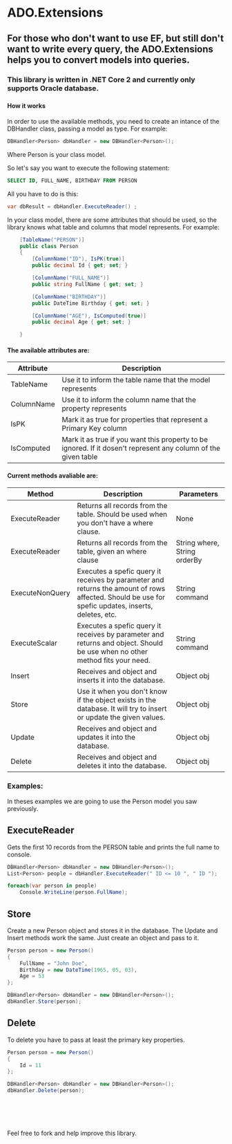 # ADO.Extensions

<h2>For those who don't want to use EF, but still don't want to write every query, the ADO.Extensions helps you to convert models into queries.</h2>

<h3>This library is written in .NET Core 2 and currently only supports Oracle database.<h3>

<h4>How it works</h4>

In order to use the available methods, you need to create an intance of the DBHandler class, passing a model as type.
For example:
```cs
DBHandler<Person> dbHandler = new DBHandler<Person>();
```
Where Person is your class model.

So let's say you want to execute the following statement:
```sql
SELECT ID, FULL_NAME, BIRTHDAY FROM PERSON
```
All you have to do is this:
```cs
var dbResult = dbHandler.ExecuteReader() ;
```
In your class model, there are some attributes that should be used, so the library knows what table and columns that model represents.
For example:
```cs
    [TableName("PERSON")]
    public class Person
    {
        [ColumnName("ID"), IsPK(true)]
        public decimal Id { get; set; }

        [ColumnName("FULL_NAME")]
        public string FullName { get; set; }

        [ColumnName("BIRTHDAY")]
        public DateTime Birthday { get; set; }

        [ColumnName("AGE"), IsComputed(true)]
        public decimal Age { get; set; }

    }
```

<h4>The available attributes are:</h4>

| Attribute  | Description |
| ------------- | ------------- |
|TableName| Use it to inform the table name that the model represents |
|ColumnName| Use it to inform the column name that the property represents |
|IsPK| Mark it as true for properties that represent a Primary Key column |
|IsComputed| Mark it as true if you want this property to be ignored. If it dosen't represent any column of the given table |


<h4>Current methods avaliable are:</h4>

| Method  | Description | Parameters |
| ------------- | ------------- | ------------- |
|ExecuteReader| Returns all records from the table. Should be used when you don't have a where clause. | None |
|ExecuteReader| Returns all records from the table, given an where clause  | String where, String orderBy |
|ExecuteNonQuery|Executes a spefic query it receives by parameter and returns the amount of rows affected. Should be use for spefic updates, inserts, deletes, etc. |String command|
|ExecuteScalar| Executes a spefic query it receives by parameter and returns and object. Should be use when no other method fits your need. |String command|
|Insert|Receives and object and inserts it into the database. |Object obj|
|Store|Use it when you don't know if the object exists in the database. It will try to insert or update the given values.  |Object obj|
|Update|Receives and object and updates it into the database. |Object obj|
|Delete|Receives and object and deletes it into the database. |Object obj|

<h3>Examples:</h3>
In theses examples we are going to use the Person model you saw previously.

<h2>ExecuteReader</h2>
Gets the first 10 records from the PERSON table and prints the full name to console.

```cs
DBHandler<Person> dbHandler = new DBHandler<Person>();
List<Person> people = dbHandler.ExecuteReader(" ID <= 10 ", " ID ");

foreach(var person in people)
    Console.WriteLine(person.FullName);
```

<h2>Store</h2>
Create a new Person object and stores it in the database. 
The Update and Insert methods work the same. Just create an object and pass to it.

```cs
Person person = new Person()
{
    FullName = "John Doe",
    Birthday = new DateTime(1965, 05, 03),
    Age = 53
};

DBHandler<Person> dbHandler = new DBHandler<Person>();
dbHandler.Store(person);
```

<h2>Delete</h2>
To delete you have to pass at least the primary key properties.

```cs
Person person = new Person()
{
    Id = 11
};

DBHandler<Person> dbHandler = new DBHandler<Person>();
dbHandler.Delete(person);
```

<br><br><br><br>
Feel free to fork and help improve this library.
